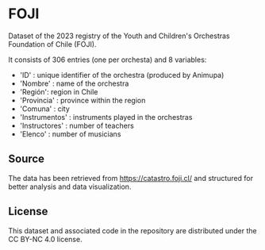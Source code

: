 # FOJI
Dataset of the 2023 registry of the Youth and Children's Orchestras Foundation of Chile (FOJI). 

It consists of 306 entries (one per orchesta) and 8 variables:
- 'ID' : unique identifier of the orchestra (produced by Animupa)
- 'Nombre' : name of the orchestra
- 'Región': region in Chile
- 'Provincia' : province within the region
- 'Comuna' : city
- 'Instrumentos' : instruments played in the orchestras
- 'Instructores' : number of teachers
- 'Elenco' : number of musicians

## Source

The data has been retrieved from https://catastro.foji.cl/ and structured for better analysis and data visualization.

## License

This dataset and associated code in the repository are distributed under the CC BY-NC 4.0 license.

